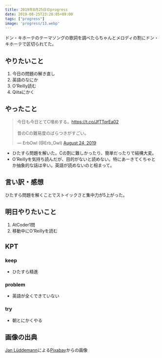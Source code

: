 ```yaml
---
title: 2019年8月25日のprogress
date: 2019-08-25T23:28:05+09:00
tags: ["progress"]
image: 'progress/13.webp'
---
```


<!-- 序文があってもいいかも -->
ドン・キホーテのテーマソングの歌詞を調べたらちゃんとメロディの割にドン・キホーテで区切られてた。

## やりたいこと
<!-- 実現可能性を考慮して -->
1. 今日の問題の解き直し
1. 英語のなにか
1. O'Reilly読む
1. Qiitaにかく

## やったこと
<!-- twitterとか埋め込みながら -->
<blockquote class="twitter-tweet"><p lang="ja" dir="ltr">今日も今日とてC埋めする。<a href="https://t.co/JfTTqrEa02">https://t.co/JfTTqrEa02</a><br><br>昔のCの難易度のばらつきがすごい。</p>&mdash; ErbOwl (@Erb_Owl) <a href="https://twitter.com/Erb_Owl/status/1165391165710983168?ref_src=twsrc%5Etfw">August 24, 2019</a></blockquote> <script async src="https://platform.twitter.com/widgets.js" charset="utf-8"></script>

- ひたすら問題を解いた。Cの割に難しかったり、簡単だったりで結構大変。
- O'Reillyを気持ち読んだが、目的がないと読めない。特にあーきてくちゃとか抽象的な話は辛い。英語が読めないのと相まって。

## 言い訳・感想
<!-- 理由をつけることで解決の緒を見つける -->
ひたすら問題を解くことでストイックさと集中力が5上がった。

## 明日やりたいこと
<!-- 実現可能性を考慮して -->
1. AtCoder1問
1. 移動中にO'Reillyを読む

## KPT
<!-- やりたいこととやったことの差分を埋めるために必要なこと -->

### keep
- ひたすら精進

### problem
- 英語が全くできていない

### try
- 朝とにかくやる

## 画像の出典
<a href="https://pixabay.com/ja/users/deceptionpics-13374701/?utm_source=link-attribution&amp;utm_medium=referral&amp;utm_campaign=image&amp;utm_content=4420668">Jan Lüddemann</a>による<a href="https://pixabay.com/ja/?utm_source=link-attribution&amp;utm_medium=referral&amp;utm_campaign=image&amp;utm_content=4420668">Pixabay</a>からの画像
